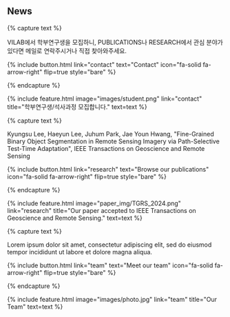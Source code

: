 ---
---

## News

{% capture text %}

VILAB에서 학부연구생을 모집하니, PUBLICATIONS나 RESEARCH에서 관심 분야가 있다면 메일로 연락주시거나 직접 찾아와주세요.

{%
  include button.html
  link="contact"
  text="Contact"
  icon="fa-solid fa-arrow-right"
  flip=true
  style="bare"
%}

{% endcapture %}

{%
  include feature.html
  image="images/student.png"
  link="contact"
  title="학부연구생/석사과정 모집합니다."
  text=text
%}

{% capture text %}

Kyungsu Lee, Haeyun Lee, Juhum Park, Jae Youn Hwang, "Fine-Grained Binary Object Segmentation in Remote Sensing Imagery via Path-Selective Test-Time Adaptation", IEEE Transactions on Geoscience and Remote Sensing

{%
  include button.html
  link="research"
  text="Browse our publications"
  icon="fa-solid fa-arrow-right"
  flip=true
  style="bare"
%}

{% endcapture %}

{%
  include feature.html
  image="paper_img/TGRS_2024.png"
  link="research"
  title="Our paper accepted to IEEE Transactions on Geoscience and Remote Sensing."
  text=text
%}

{% capture text %}

Lorem ipsum dolor sit amet, consectetur adipiscing elit, sed do eiusmod tempor incididunt ut labore et dolore magna aliqua.

{%
  include button.html
  link="team"
  text="Meet our team"
  icon="fa-solid fa-arrow-right"
  flip=true
  style="bare"
%}

{% endcapture %}

{%
  include feature.html
  image="images/photo.jpg"
  link="team"
  title="Our Team"
  text=text
%}
